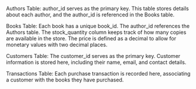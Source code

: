 Authors Table:
author_id serves as the primary key.
This table stores details about each author, and the author_id is referenced in the Books table.

Books Table:
Each book has a unique book_id. The author_id references the Authors table.
The stock_quantity column keeps track of how many copies are available in the store.
The price is defined as a decimal to allow for monetary values with two decimal places.

Customers Table:
The customer_id serves as the primary key. Customer information is stored here, including their name, email, and contact details.

Transactions Table:
Each purchase transaction is recorded here, associating a customer with the books they have purchased.
